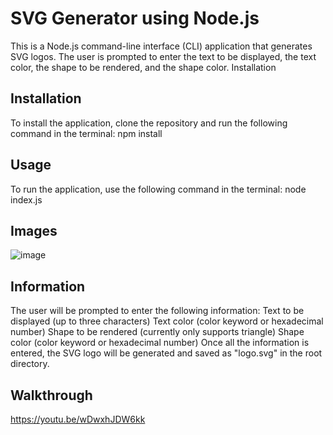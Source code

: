 # SVG Generator using Node.js
This is a Node.js command-line interface (CLI) application that generates SVG logos. The user is prompted to enter the text to be displayed, the text color, the shape to be rendered, and the shape color.
Installation

## Installation
To install the application, clone the repository and run the following command in the terminal:
npm install

## Usage
To run the application, use the following command in the terminal:
node index.js

## Images
![image](https://github.com/LewisHammy/SVG-Logo-Generator/assets/136273659/a0810f3d-9a24-41e5-92f9-f24c05c6dd4a)

## Information 
The user will be prompted to enter the following information:
Text to be displayed (up to three characters)
Text color (color keyword or hexadecimal number)
Shape to be rendered (currently only supports triangle)
Shape color (color keyword or hexadecimal number)
Once all the information is entered, the SVG logo will be generated and saved as "logo.svg" in the root directory.

## Walkthrough 
https://youtu.be/wDwxhJDW6kk
